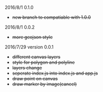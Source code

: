 2016/8/1 0.1.0

- ~~new branch to compatiable with 1.0.0~~

2016/8/1 0.0.2

- ~~more geojson style~~

2016/7/29 version 0.0.1

- ~~different canvas layers~~
- ~~style for polygon and polyline~~
- ~~layers change~~
- ~~seperate index.js into index.js and app.js~~
- ~~draw point on canvas~~
- ~~draw marker by image(cancel)~~
